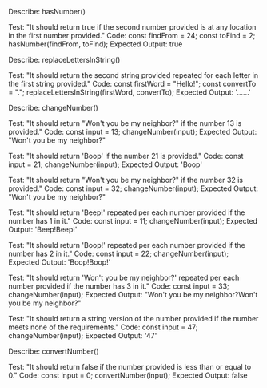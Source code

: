 Describe: hasNumber()

Test: "It should return true if the second number provided is at any location in the first number provided."
Code:
const findFrom = 24;
const toFind = 2;
hasNumber(findFrom, toFind);
Expected Output: true

Describe: replaceLettersInString()

Test: "It should return the second string provided repeated for each letter in the first string provided."
Code:
const firstWord = "Hello!";
const convertTo = ".";
replaceLettersInString(firstWord, convertTo);
Expected Output: '......'

Describe: changeNumber()

Test: "It should return "Won't you be my neighbor?" if the number 13 is provided."
Code:
const input = 13;
changeNumber(input);
Expected Output: "Won't you be my neighbor?"

Test: "It should return 'Boop' if the number 21 is provided."
Code:
const input = 21;
changeNumber(input);
Expected Output: 'Boop'

Test: "It should return "Won't you be my neighbor?" if the number 32 is provided."
Code:
const input = 32;
changeNumber(input);
Expected Output: "Won't you be my neighbor?"

Test: "It should return 'Beep!' repeated per each number provided if the number has 1 in it."
Code:
const input = 11;
changeNumber(input);
Expected Output: 'Beep!Beep!'

Test: "It should return 'Boop!' repeated per each number provided if the number has 2 in it."
Code:
const input = 22;
changeNumber(input);
Expected Output: 'Boop!Boop!'

Test: "It should return 'Won't you be my neighbor?' repeated per each number provided if the number has 3 in it."
Code:
const input = 33;
changeNumber(input);
Expected Output: "Won't you be my neighbor?Won't you be my neighbor?"

Test: "It should return a string version of the number provided if the number meets none of the requirements."
Code:
const input = 47;
changeNumber(input);
Expected Output: '47'

Describe: convertNumber()

Test: "It should return false if the number provided is less than or equal to 0."
Code:
const input = 0;
convertNumber(input);
Expected Output: false